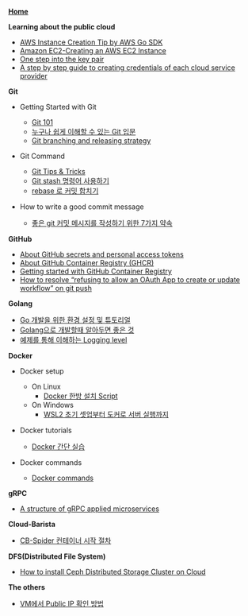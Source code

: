 **[Home](https://github.com/cb-contributhon/cb-coffeehouse/wiki)**

**Learning about the public cloud**
- [AWS Instance Creation Tip by AWS Go SDK](AWS-Instance-Creation-Tip)
- [Amazon EC2-Creating an AWS EC2 Instance](https://chloe-codes1.gitbook.io/til/aws/aws_tips/amazon_ec2-creating_an_aws_ec2_instance)
- [One step into the key pair](One-step-into-the-key-pair)
- [A step by step guide to creating credentials of each cloud service provider](A-step-by-step-guide-to-creating-credentials-of-each-cloud-service-provider)

**Git**
- Getting Started with Git
   - [Git 101](Git-101)
   - [누구나 쉽게 이해할 수 있는 Git 입문](https://backlog.com/git-tutorial/kr/)
   - [Git branching and releasing strategy](Git-branching-and-releasing-strategy)

- Git Command
   - [Git Tips & Tricks](Git-Tips-&-Tricks)
   - [Git stash 명령어 사용하기](https://gmlwjd9405.github.io/2018/05/18/git-stash.html)
   - [rebase 로 커밋 합치기](http://ko.gitready.com/advanced/2009/02/10/squashing-commits-with-rebase.html)

- How to write a good commit message
   - [좋은 git 커밋 메시지를 작성하기 위한 7가지 약속](https://meetup.toast.com/posts/106)

**GitHub**
- [About GitHub secrets and personal access tokens](About-GitHub-secrets-and-personal-access-tokens)
- [About GitHub Container Registry (GHCR)](About-GitHub-Container-Registry)
- [Getting started with GitHub Container Registry](Getting-started-with-GitHub-Container-Registry)
- [How to resolve “refusing to allow an OAuth App to create or update workflow” on git push](How-to-resolve-“refusing-to-allow-an-OAuth-App-to-create-or-update-workflow”-on-git-push)


**Golang**
- [Go 개발을 위한 환경 설정 및 튜토리얼](Golang-environment-setup-and-tutorials)
- [Golang으로 개발할때 알아두면 좋은 것](Good-things-to-know-when-you-develop-software-with-Golang)
- [예제를 통해 이해하는 Logging level](The-logging-level-to-understand-through-examples)

**Docker**
- Docker setup
   - On Linux
      - [Docker 한방 설치 Script](https://github.com/cb-contributhon/cb-coffeehouse/tree/master/scripts/docker-setup)
   - On Windows
      - [WSL2 초기 셋업부터 도커로 서버 실행까지](https://www.44bits.io/ko/post/wsl2-install-and-basic-usage)

- Docker tutorials
  - [Docker 간단 실습](https://github.com/cb-contributhon/cb-contributhon-2020/tree/master/w3#2-docker-%EA%B0%84%EB%8B%A8-%EC%8B%A4%EC%8A%B5)

- Docker commands
   - [Docker commands](Docker-commands)

**gRPC**
- [A structure of gRPC applied microservices](A-structure-of-gRPC-applied-microservices)

**Cloud-Barista**
- [CB-Spider 컨테이너 시작 절차](CB-Spider-container-startup-procedure)

**DFS(Distributed File System)**
- [How to install Ceph Distributed Storage Cluster on Cloud](How-to-install-Ceph-Distributed-Storage-Cluster-on-Cloud)

**The others**
- [VM에서 Public IP 확인 방법](How-to-check-public-IP-in-a-virtual-machine)
